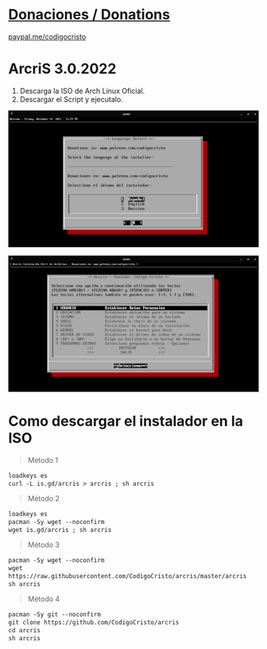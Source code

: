 # [Donaciones / Donations](paypal.me/codigocristo)

[paypal.me/codigocristo](paypal.me/codigocristo)

# ArcriS 3.0.2022

1. Descarga la ISO de Arch Linux Oficial.
2. Descargar el Script y ejecutalo.


![Captura 2](https://github.com/CodigoCristo/arcris/blob/master/capturas/present.png)


![Captura 1](https://github.com/CodigoCristo/arcris/blob/master/capturas/main.png)


# Como descargar el instalador en la ISO

> Método 1
```
loadkeys es
curl -L is.gd/arcris > arcris ; sh arcris
```

> Método 2
```
loadkeys es
pacman -Sy wget --noconfirm
wget is.gd/arcris ; sh arcris
```

> Método 3
```
pacman -Sy wget --noconfirm
wget https://raw.githubusercontent.com/CodigoCristo/arcris/master/arcris
sh arcris
```

> Método 4
```
pacman -Sy git --noconfirm
git clone https://github.com/CodigoCristo/arcris
cd arcris
sh arcris
```


